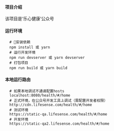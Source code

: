 #### 项目介绍
  该项目是‘乐心健康’公众号

#### 运行环境
```
  # 安装依赖
  npm install 或 yarn
  # 运行开发环境
  npm run devserver 或 yarn devserver
  # 打包项目
  npm run build 或 yarn build
```
#### 本地运行路由
```
  # 如果本地调试不通请配置hosts
  localhost:8080/health/#/home
  # 正式环境，在公众号开发工具上调试（需配置开发者权限）
  http://cdn.lifesense.com/health/#/home
  # 测试环境
  https://static-qa.lifesense.com/health/#/home
  # 开发环境
  https://static-qa2.lifesense.com/health/#/home
```